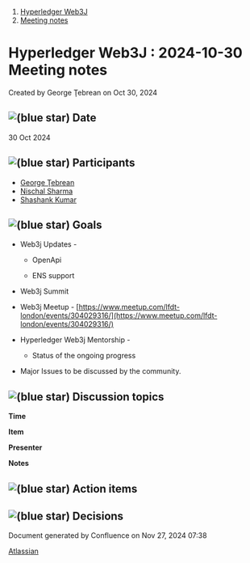1. [Hyperledger Web3J](index.html)
2. [Meeting notes](Meeting-notes_23101909.html)

# Hyperledger Web3J : 2024-10-30 Meeting notes

Created by George Ţebrean on Oct 30, 2024

## ![(blue star)](images/icons/emoticons/72/1f5d3.png) Date

30 Oct 2024

## ![(blue star)](images/icons/emoticons/72/1f465.png) Participants

- [George Ţebrean](https://lf-hyperledger.atlassian.net/wiki/people/620128a9506317006b07342a?ref=confluence)
- [Nischal Sharma](https://lf-hyperledger.atlassian.net/wiki/people/63b4047c4bc858b303ce4eae?ref=confluence)
- [Shashank Kumar](https://lf-hyperledger.atlassian.net/wiki/people/712020:b8611acd-e40f-4c2a-ad07-f153f0cdfe3a?ref=confluence)

## ![(blue star)](images/icons/emoticons/72/1f945.png) Goals

- Web3j Updates -
  
  - OpenApi
  
  - ENS support
- Web3j Summit
- Web3j Meetup - [https://www.meetup.com/lfdt-london/events/304029316/](https://www.meetup.com/lfdt-london/events/304029316/)
- Hyperledger Web3j Mentorship -
  
  - Status of the ongoing progress
- Major Issues to be discussed by the community.

## ![(blue star)](images/icons/emoticons/72/1f5e3.png) Discussion topics

**Time**

**Item**

**Presenter**

**Notes**

## ![(blue star)](images/icons/emoticons/72/2705.png) Action items

## ![(blue star)](images/icons/emoticons/72/2934.png) Decisions

Document generated by Confluence on Nov 27, 2024 07:38

[Atlassian](http://www.atlassian.com/)

